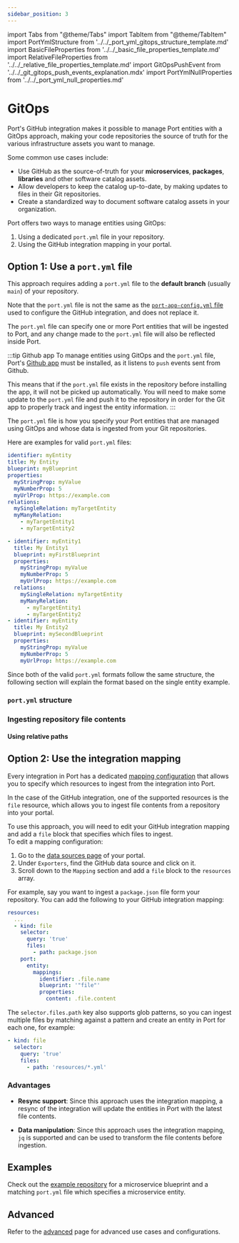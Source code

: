 ```yaml
---
sidebar_position: 3
---
```


import Tabs from "@theme/Tabs"
import TabItem from "@theme/TabItem"
import PortYmlStructure from '../../\_port_yml_gitops_structure_template.md'
import BasicFileProperties from '../../\_basic_file_properties_template.md'
import RelativeFileProperties from '../../\_relative_file_properties_template.md'
import GitOpsPushEvent from '../../\_git_gitops_push_events_explanation.mdx'
import PortYmlNullProperties from '../../\_port_yml_null_properties.md'


# GitOps

Port's GitHub integration makes it possible to manage Port entities with a GitOps approach, making your code repositories the source of truth for the various infrastructure assets you want to manage.

Some common use cases include:

- Use GitHub as the source-of-truth for your **microservices**, **packages**, **libraries** and other software catalog assets.
- Allow developers to keep the catalog up-to-date, by making updates to files in their Git repositories.
- Create a standardized way to document software catalog assets in your organization.

Port offers two ways to manage entities using GitOps:

1. Using a dedicated `port.yml` file in your repository.
2. Using the GitHub integration mapping in your portal.

## Option 1: Use a `port.yml` file

This approach requires adding a `port.yml` file to the **default branch** (usually `main`) of your repository.

Note that the `port.yml` file is not the same as the [`port-app-config.yml` file](/build-your-software-catalog/sync-data-to-catalog/git/github/#port-app-configyml-file) used to configure the GitHub integration, and does not replace it. 

The `port.yml` file can specify one or more Port entities that will be ingested to Port, and any change made to the `port.yml` file will also be reflected inside Port.

:::tip Github app
To manage entities using GitOps and the `port.yml` file, Port's [Github app](/build-your-software-catalog/sync-data-to-catalog/git/github/#setup) must be installed, as it listens to `push` events sent from Github.

This means that if the `port.yml` file exists in the repository before installing the app, it will not be picked up automatically. You will need to make some update to the `port.yml` file and push it to the repository in order for the Git app to properly track and ingest the entity information.
:::

The `port.yml` file is how you specify your Port entities that are managed using GitOps and whose data is ingested from your Git repositories.

Here are examples for valid `port.yml` files:

<Tabs groupId="format">

<TabItem value="single" label="Single entity">

```yaml showLineNumbers
identifier: myEntity
title: My Entity
blueprint: myBlueprint
properties:
  myStringProp: myValue
  myNumberProp: 5
  myUrlProp: https://example.com
relations:
  mySingleRelation: myTargetEntity
  myManyRelation:
    - myTargetEntity1
    - myTargetEntity2
```

</TabItem>

<TabItem value="multiple" label="Multiple entities">

```yaml showLineNumbers
- identifier: myEntity1
  title: My Entity1
  blueprint: myFirstBlueprint
  properties:
    myStringProp: myValue
    myNumberProp: 5
    myUrlProp: https://example.com
  relations:
    mySingleRelation: myTargetEntity
    myManyRelation:
      - myTargetEntity1
      - myTargetEntity2
- identifier: myEntity
  title: My Entity2
  blueprint: mySecondBlueprint
  properties:
    myStringProp: myValue
    myNumberProp: 5
    myUrlProp: https://example.com
```

</TabItem>

</Tabs>

Since both of the valid `port.yml` formats follow the same structure, the following section will explain the format based on the single entity example.

### `port.yml` structure

<PortYmlStructure/>

<PortYmlNullProperties/>

### Ingesting repository file contents

<BasicFileProperties/>

#### Using relative paths

<RelativeFileProperties/>

## Option 2: Use the integration mapping

Every integration in Port has a dedicated [mapping configuration](/build-your-software-catalog/customize-integrations/configure-mapping) that allows you to specify which resources to ingest from the integration into Port.

In the case of the GitHub integration, one of the supported resources is the `file` resource, which allows you to ingest file contents from a repository into your portal.

To use this approach, you will need to edit your GitHub integration mapping and add a `file` block that specifies which files to ingest.  
To edit a mapping configuration:

1. Go to the [data sources page](https://app.getport.io/settings/data-sources) of your portal.
2. Under `Exporters`, find the GitHub data source and click on it.
3. Scroll down to the `Mapping` section and add a `file` block to the `resources` array.

For example, say you want to ingest a `package.json` file form your repository. You can add the following to your GitHub integration mapping:

```yaml
resources:
  ...
  - kind: file
    selector:
      query: 'true'
      files:
        - path: package.json
    port:
      entity:
        mappings:
          identifier: .file.name
          blueprint: '"file"'
          properties:
            content: .file.content
```

The `selector.files.path` key also supports glob patterns, so you can ingest multiple files by matching against a pattern and create an entity in Port for each one, for example:

```yaml
- kind: file
  selector:
    query: 'true'
    files:
      - path: 'resources/*.yml'
```

### Advantages

- **Resync support**: Since this approach uses the integration mapping, a resync of the integration will update the entities in Port with the latest file contents.

- **Data manipulation**: Since this approach uses the integration mapping, `jq` is supported and can be used to transform the file contents before ingestion.

## Examples

Check out the [example repository](https://github.com/port-labs/github-app-setup-example) for a microservice blueprint and a matching `port.yml` file which specifies a microservice entity.

## Advanced

Refer to the [advanced](../advanced.md) page for advanced use cases and configurations.
